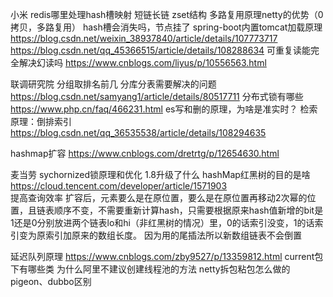 小米
redis哪里处理hash槽映射
短链长链 zset结构  多路复用原理netty的优势（0拷贝，多路复用）
hash槽会消失吗，节点挂了 
spring-boot内置tomcat加载原理  https://blog.csdn.net/weixin_38937840/article/details/107773717
https://blog.csdn.net/qq_45366515/article/details/108288634
可重复读能完全解决幻读吗  https://www.cnblogs.com/liyus/p/10556563.html

联调研究院
分组取排名前几
分库分表需要解决的问题 https://blog.csdn.net/samyang1/article/details/80517711
分布式锁有哪些 https://www.php.cn/faq/466231.html
es写和删的原理，为啥是准实时？    检索原理：倒排索引 https://blog.csdn.net/qq_36535538/article/details/108294635

hashmap扩容 https://www.cnblogs.com/dretrtg/p/12654630.html

麦当劳
sychornized锁原理和优化
1.8升级了什么 hashMap红黑树的目的是啥  https://cloud.tencent.com/developer/article/1571903  
 提高查询效率
 扩容后，元素要么是在原位置，要么是在原位置再移动2次幂的位置，且链表顺序不变，不需要重新计算hash，只需要根据原来hash值新增的bit是1还是0分别放进两个链表lo和hi（非红黑树的情况）里，0的话索引没变，1的话索引变为原索引加原来的数组长度。
                                        因为用的尾插法所以新数组链表不会倒置
 
延迟队列原理
https://www.cnblogs.com/zby9527/p/13359812.html
current包下有哪些类 为什么阿里不建议创建线程池的方法
netty拆包粘包怎么做的
pigeon、dubbo区别
